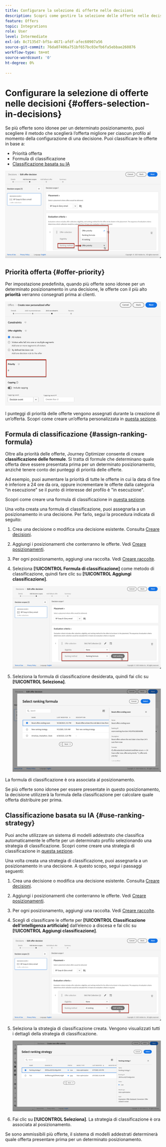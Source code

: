 ```yaml
---
title: Configurare la selezione di offerte nelle decisioni
description: Scopri come gestire la selezione delle offerte nelle decisioni
feature: Offers
topic: Integrations
role: User
level: Intermediate
exl-id: 8c7135d7-bf5a-4671-afdf-afec60907a56
source-git-commit: 76da07406a751bf657bc03efb6fa5ebbae260876
workflow-type: tm+mt
source-wordcount: '0'
ht-degree: 0%

---
```


# Configurare la selezione di offerte nelle decisioni {#offers-selection-in-decisions}

Se più offerte sono idonee per un determinato posizionamento, puoi scegliere il metodo che sceglierà l’offerta migliore per ciascun profilo al momento della configurazione di una decisione. Puoi classificare le offerte in base a:
* Priorità offerta
* Formula di classificazione
* [Classificazione basata su IA](#use-ranking-strategy)

![](../assets/offer-rank-by.png)

## Priorità offerta {#offer-priority}

Per impostazione predefinita, quando più offerte sono idonee per un determinato posizionamento in una decisione, le offerte con il più alto **priorità** verranno consegnati prima ai clienti.

![](../assets/offer-priority.png)

I punteggi di priorità delle offerte vengono assegnati durante la creazione di un’offerta. Scopri come creare un’offerta personalizzata in [questa sezione](../offer-library/creating-personalized-offers.md).

## Formula di classificazione {#assign-ranking-formula}

Oltre alla priorità delle offerte, Journey Optimizer consente di creare **classificazione delle formule**. Si tratta di formule che determinano quale offerta deve essere presentata prima per un determinato posizionamento, anziché tenere conto dei punteggi di priorità delle offerte.

Ad esempio, puoi aumentare la priorità di tutte le offerte in cui la data di fine è inferiore a 24 ore da ora, oppure incrementare le offerte dalla categoria &quot;in esecuzione&quot; se il punto di interesse del profilo è &quot;in esecuzione&quot;.

Scopri come creare una formula di classificazione in [questa sezione](../ranking/create-ranking-formulas.md).

Una volta creata una formula di classificazione, puoi assegnarla a un posizionamento in una decisione. Per farlo, segui la procedura indicata di seguito:

1. Crea una decisione o modifica una decisione esistente. Consulta [Creare decisioni](../offer-activities/create-offer-activities.md).

1. Aggiungi i posizionamenti che conterranno le offerte. Vedi [Creare posizionamenti](../offer-library/creating-placements.md).

1. Per ogni posizionamento, aggiungi una raccolta. Vedi [Creare raccolte](../offer-library/creating-collections.md).

1. Seleziona **[!UICONTROL Formula di classificazione]** come metodo di classificazione, quindi fare clic su **[!UICONTROL Aggiungi classificazione]**.

   ![](../assets/offer-activity-ranking.png)

1. Seleziona la formula di classificazione desiderata, quindi fai clic su **[!UICONTROL Seleziona]**.

   ![](../assets/ranking-selection.png)

La formula di classificazione è ora associata al posizionamento.

Se più offerte sono idonee per essere presentate in questo posizionamento, la decisione utilizzerà la formula della classificazione per calcolare quale offerta distribuire per prima.

## Classificazione basata su IA {#use-ranking-strategy}

<!--If you are an [Adobe Experience Platform](https://experienceleague.adobe.com/docs/experience-platform/landing/home.html){target="_blank"} user leveraging the **Offer Decisioning** application service,-->

Puoi anche utilizzare un sistema di modelli addestrato che classifica automaticamente le offerte per un determinato profilo selezionando una strategia di classificazione. Scopri come creare una strategia di classificazione in [questa sezione](../ranking/create-ranking-strategies.md).

Una volta creata una strategia di classificazione, puoi assegnarla a un posizionamento in una decisione. A questo scopo, segui i passaggi seguenti:

1. Crea una decisione o modifica una decisione esistente. Consulta [Creare decisioni](../offer-activities/create-offer-activities.md).

1. Aggiungi i posizionamenti che conterranno le offerte. Vedi [Creare posizionamenti](../offer-library/creating-placements.md).

1. Per ogni posizionamento, aggiungi una raccolta. Vedi [Creare raccolte](../offer-library/creating-collections.md).

1. Scegli di classificare le offerte per **[!UICONTROL Classificazione dell’intelligenza artificiale]** dall’elenco a discesa e fai clic su **[!UICONTROL Aggiungi classificazione]**.

   ![](../assets/ranking-selection-ai-ranking.png)

1. Seleziona la strategia di classificazione creata. Vengono visualizzati tutti i dettagli della strategia di classificazione.

   ![](../assets/ranking-selection-ai-ranking-selected.png)

1. Fai clic su **[!UICONTROL Seleziona]**. La strategia di classificazione è ora associata al posizionamento.

Se sono ammissibili più offerte, il sistema di modelli addestrati determinerà quale offerta presentare prima per un determinato posizionamento.

